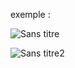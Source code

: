 exemple :

![Sans titre](https://github.com/fk-crafter/100days-of-code/assets/127132293/c39f2b35-6cd9-43a3-ae6f-503892854131)

![Sans titre2](https://github.com/fk-crafter/100days-of-code/assets/127132293/924ac78f-b386-48bf-a97c-012ed371b175)
